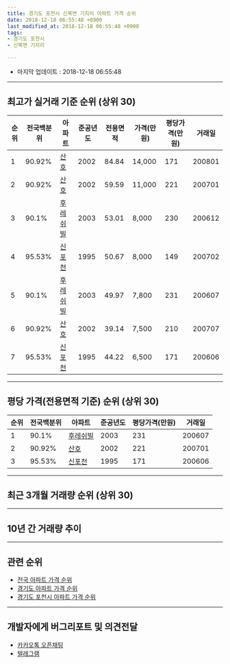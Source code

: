 ```yaml
---
title: 경기도 포천시 신북면 기지리 아파트 가격 순위
date: 2018-12-18 06:55:48 +0900
last_modified_at: 2018-12-18 06:55:48 +0900
tags:
- 경기도 포천시
- 신북면 기지리

---
```


* 마지막 업데이트 : 2018-12-18 06:55:48

---

## 최고가 실거래 기준 순위 (상위 30)


|순위|전국백분위|아파트|준공년도|전용면적|가격(만원)|평당가격(만원)|거래일|
|---|---|---|---|---|---|---|---|
|1|90.92%|[산호](https://search.naver.com/search.naver?query=%EA%B2%BD%EA%B8%B0%EB%8F%84+%ED%8F%AC%EC%B2%9C%EC%8B%9C+%EC%8B%A0%EB%B6%81%EB%A9%B4+%EA%B8%B0%EC%A7%80%EB%A6%AC+%EC%82%B0%ED%98%B8)|2002|84.84|14,000|171|200801|
|2|90.92%|[산호](https://search.naver.com/search.naver?query=%EA%B2%BD%EA%B8%B0%EB%8F%84+%ED%8F%AC%EC%B2%9C%EC%8B%9C+%EC%8B%A0%EB%B6%81%EB%A9%B4+%EA%B8%B0%EC%A7%80%EB%A6%AC+%EC%82%B0%ED%98%B8)|2002|59.59|11,000|221|200701|
|3|90.1%|[후레쉬빌](https://search.naver.com/search.naver?query=%EA%B2%BD%EA%B8%B0%EB%8F%84+%ED%8F%AC%EC%B2%9C%EC%8B%9C+%EC%8B%A0%EB%B6%81%EB%A9%B4+%EA%B8%B0%EC%A7%80%EB%A6%AC+%ED%9B%84%EB%A0%88%EC%89%AC%EB%B9%8C)|2003|53.01|8,000|230|200612|
|4|95.53%|[신포천](https://search.naver.com/search.naver?query=%EA%B2%BD%EA%B8%B0%EB%8F%84+%ED%8F%AC%EC%B2%9C%EC%8B%9C+%EC%8B%A0%EB%B6%81%EB%A9%B4+%EA%B8%B0%EC%A7%80%EB%A6%AC+%EC%8B%A0%ED%8F%AC%EC%B2%9C)|1995|50.67|8,000|149|200702|
|5|90.1%|[후레쉬빌](https://search.naver.com/search.naver?query=%EA%B2%BD%EA%B8%B0%EB%8F%84+%ED%8F%AC%EC%B2%9C%EC%8B%9C+%EC%8B%A0%EB%B6%81%EB%A9%B4+%EA%B8%B0%EC%A7%80%EB%A6%AC+%ED%9B%84%EB%A0%88%EC%89%AC%EB%B9%8C)|2003|49.97|7,800|231|200607|
|6|90.92%|[산호](https://search.naver.com/search.naver?query=%EA%B2%BD%EA%B8%B0%EB%8F%84+%ED%8F%AC%EC%B2%9C%EC%8B%9C+%EC%8B%A0%EB%B6%81%EB%A9%B4+%EA%B8%B0%EC%A7%80%EB%A6%AC+%EC%82%B0%ED%98%B8)|2002|39.14|7,500|210|200707|
|7|95.53%|[신포천](https://search.naver.com/search.naver?query=%EA%B2%BD%EA%B8%B0%EB%8F%84+%ED%8F%AC%EC%B2%9C%EC%8B%9C+%EC%8B%A0%EB%B6%81%EB%A9%B4+%EA%B8%B0%EC%A7%80%EB%A6%AC+%EC%8B%A0%ED%8F%AC%EC%B2%9C)|1995|44.22|6,500|171|200606|


---

## 평당 가격(전용면적 기준) 순위 (상위 30)


|순위|전국백분위|아파트|준공년도|평당가격(만원)|거래일|
|---|---|---|---|---|---|
|1|90.1%|[후레쉬빌](https://search.naver.com/search.naver?query=%EA%B2%BD%EA%B8%B0%EB%8F%84+%ED%8F%AC%EC%B2%9C%EC%8B%9C+%EC%8B%A0%EB%B6%81%EB%A9%B4+%EA%B8%B0%EC%A7%80%EB%A6%AC+%ED%9B%84%EB%A0%88%EC%89%AC%EB%B9%8C)|2003|231|200607|
|2|90.92%|[산호](https://search.naver.com/search.naver?query=%EA%B2%BD%EA%B8%B0%EB%8F%84+%ED%8F%AC%EC%B2%9C%EC%8B%9C+%EC%8B%A0%EB%B6%81%EB%A9%B4+%EA%B8%B0%EC%A7%80%EB%A6%AC+%EC%82%B0%ED%98%B8)|2002|221|200701|
|3|95.53%|[신포천](https://search.naver.com/search.naver?query=%EA%B2%BD%EA%B8%B0%EB%8F%84+%ED%8F%AC%EC%B2%9C%EC%8B%9C+%EC%8B%A0%EB%B6%81%EB%A9%B4+%EA%B8%B0%EC%A7%80%EB%A6%AC+%EC%8B%A0%ED%8F%AC%EC%B2%9C)|1995|171|200606|


---

## 최근 3개월 거래량 순위 (상위 30)


<div style="width:100%;">
    <canvas id="deal_count_ranking" height="250"></canvas>
</div>


<script>
new Chart(document.getElementById("deal_count_ranking"), {
    type: 'horizontalBar',
    data: {
        labels: ['후레쉬빌', '신포천', '산호'],
        datasets: [{
            label: '실거래 수',
            data: [3, 3, 2],
            borderColor: "rgba(255, 0, 128, 1)",
            backgroundColor: "rgba(255, 0, 128, 0.5)",
            fill: false,
        }]
    },
    options: {
        responsive: true,
        title: {
            display: true,
            text: '최근 3개월 거래량 순위'
        },
        tooltips: {
            mode: 'index',
            intersect: false,
            callbacks: {
                title: function(tooltipItems, data) {
                    return "실거래 수:";
                },
                label: function(tooltipItem, data) {
                    return data.labels[tooltipItem.index] + ": " + tooltipItem.xLabel;
                }
            }
        },
        hover: {
            mode: 'nearest',
            intersect: true
        },
        scales: {
            xAxes: [{
                display: true,
                scaleLabel: {
                    display: true,
                    labelString: '실거래 수'
                },
                ticks: {
                    suggestedMin: 0,
                }
            }],
            yAxes: [{
                display: true,
                ticks: {
                    autoSkip: false,
                    callback: function(value, index, values) {
                        if (value.length > 15)
                            return value.substr(0, 13) + "...";
                        else
                            return value;
                    }
                },
                scaleLabel: {
                    display: false,
                }
            }]
        }
    }
});

</script>


---

## 10년 간 거래량 추이


<div style="width:100%;">
    <canvas id="deal_progress" height="250"></canvas>
</div>

<script>
new Chart(document.getElementById("deal_progress"), {
    type: 'line',
    data: {
        labels: ['200812','200901','200902','200903','200904','200905','200906','200907','200908','200909','200910','200911','200912','201001','201002','201003','201004','201005','201006','201007','201008','201009','201010','201011','201012','201101','201102','201103','201104','201105','201106','201107','201108','201109','201110','201111','201112','201201','201202','201203','201204','201205','201206','201207','201208','201209','201210','201211','201212','201301','201302','201303','201304','201305','201306','201307','201308','201309','201310','201311','201312','201401','201402','201403','201404','201405','201406','201407','201408','201409','201410','201411','201412','201501','201502','201503','201504','201505','201506','201507','201508','201509','201510','201511','201512','201601','201602','201603','201604','201605','201606','201607','201608','201609','201610','201611','201612','201701','201702','201703','201704','201705','201706','201707','201708','201709','201710','201711','201712','201801','201802','201803','201804','201805','201806','201807','201808','201809','201810','201811','201812'],
        datasets: [{
            label: '실거래 수',
            pointRadius: 1,
            data: [5, 2, 5, 10, 13, 11, 21, 11, 14, 16, 12, 7, 5, 6, 12, 12, 11, 7, 11, 2, 3, 8, 7, 4, 8, 9, 14, 6, 13, 14, 6, 11, 9, 12, 8, 7, 8, 7, 9, 19, 11, 15, 1, 5, 13, 9, 6, 11, 5, 8, 7, 6, 4, 7, 12, 3, 11, 6, 17, 6, 7, 4, 8, 11, 11, 7, 7, 5, 6, 15, 7, 5, 5, 7, 2, 9, 10, 11, 7, 9, 12, 8, 8, 9, 6, 8, 8, 12, 10, 8, 7, 7, 10, 9, 12, 10, 6, 4, 8, 12, 5, 8, 12, 12, 9, 3, 15, 5, 4, 3, 2, 9, 7, 5, 10, 5, 5, 6, 5, 3, 0],
            borderColor: "rgba(255, 201, 14, 1)",
            backgroundColor: "rgba(255, 201, 14, 0.5)",
            fill: true,
        }]
    },
    options: {
        responsive: true,
        title: {
            display: true,
            text: '10년간 거래량 추이'
        },
        tooltips: {
            mode: 'index',
            intersect: false,
        },
        hover: {
            mode: 'nearest',
            intersect: true
        },
        scales: {
            xAxes: [{
                display: true,
                scaleLabel: {
                    display: true,
                    labelString: '년/월'
                }
            }],
            yAxes: [{
                display: true,
                ticks: {
                    suggestedMin: 0,
                },
                scaleLabel: {
                    display: true,
                    labelString: '실거래 수'
                }
            }]
        }
    }
});

</script>


---

## 관련 순위

- [전국 아파트 가격 순위](https://inasie.github.io/apt-ranking/전국)
- [경기도 아파트 가격 순위](https://inasie.github.io/apt-ranking/경기도)
- [경기도 포천시 아파트 가격 순위](https://inasie.github.io/apt-ranking/경기도-포천시)


---

## 개발자에게 버그리포트 및 의견전달

- [카카오톡 오픈채팅](https://open.kakao.com/o/gLJUAP4)
- [텔레그램](https://t.me/inasie)

